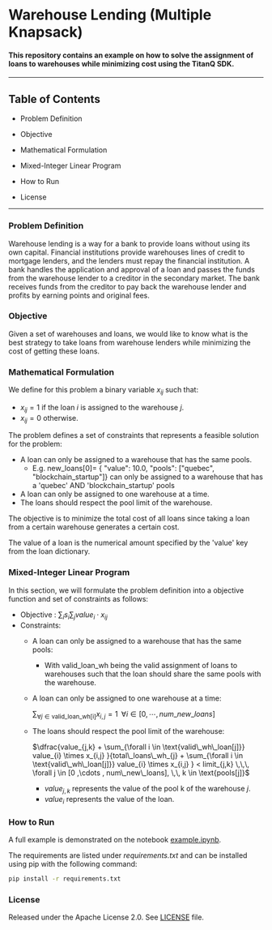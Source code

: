 # Warehouse Lending (Multiple Knapsack)

#### This repository contains an example on how to solve the assignment of loans to warehouses while minimizing cost using the TitanQ SDK.

---------------------------------------------

## Table of Contents
- Problem Definition

- Objective

- Mathematical Formulation

- Mixed-Integer Linear Program

- How to Run

- License

----------------------------------------

### Problem Definition

Warehouse lending is a way for a bank to provide loans without using its own capital. Financial institutions provide warehouses lines of credit to mortgage lenders, and the lenders must repay the financial institution. A bank handles the application and approval of a loan and passes the funds from the warehouse lender to a creditor in the secondary market. The bank receives funds from the creditor to pay back the warehouse lender and profits by earning points and original fees.

### Objective

Given a set of warehouses and loans, we would like to know what is the best strategy to take loans from warehouse lenders while minimizing the cost of getting these loans.

### Mathematical Formulation

We define for this problem a binary variable $x_{ij}$ such that:
- $x_{ij} = 1$ if the loan $i$ is assigned to the warehouse $j$.
- $x_{ij} = 0$ otherwise.

The problem defines a set of constraints that represents a feasible solution for the problem:
- A loan can only be assigned to a warehouse that has the same pools.
    - E.g. new_loans[0]= { "value": 10.0, "pools": ["quebec", "blockchain_startup"]} can only be assigned to a warehouse that has a 'quebec' AND 'blockchain_startup' pools
- A loan can only be assigned to one warehouse at a time.
- The loans should respect the pool limit of the warehouse.

The objective is to minimize the total cost of all loans since taking a loan from a certain warehouse generates a certain cost.

The value of a loan is the numerical amount specified by the 'value' key from the loan dictionary.

### Mixed-Integer Linear Program

In this section, we will formulate the problem definition into a objective function and set of constraints as follows:
- Objective : $\sum_i s_i\sum_j value_i\cdot x_{ij}$
- Constraints:
  - A loan can only be assigned to a warehouse that has the same pools:

    - With $`\text{valid\_loan\_wh}`$ being the valid assignment of loans to warehouses such that the loan should share the same pools with the warehouse.
  - A loan can only be assigned to one warehouse at a time:

    $`\sum_{\forall j \in \text{valid\_loan\_wh[i]} } x_{i,j} = 1 \,\,\, \forall i \in [0 ,\cdots , num\_new\_loans]`$

  - The loans should respect the pool limit of the warehouse:
  
    $`\dfrac{value_{j,k} + \sum_{\forall i \in \text{valid\_wh\_loan[j]}} value_{i} \times x_{i,j} }{total\_loans\_wh_{j} + \sum_{\forall i \in \text{valid\_wh\_loan[j]}} value_{i} \times x_{i,j} } < limit_{j,k} \,\,\, \forall j \in [0 ,\cdots , num\_new\_loans], \,\, k \in \text{pools[j]}`$

    - $`value_{j,k}`$ represents the value of the pool k of the warehouse $j$.
    - $`value_i`$ represents the value of the loan.

### How to Run

A full example is demonstrated on the notebook [example.ipynb](example.ipynb).

The requirements are listed under *requirements.txt* and can be installed using pip with the following command:

```bash
pip install -r requirements.txt
```
### License

Released under the Apache License 2.0. See [LICENSE](../LICENSE) file.